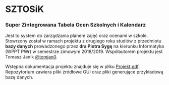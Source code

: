 # SZTOSiK
### Super Zintegrowana Tabela Ocen Szkolnych i Kalendarz
Jest to system do zarządzania planem zajęć oraz ocenami w szkole. Stowrzony został w ramach projektu z drugiego roku studiów z przedmiotu <b>bazy danych</b> prowadzonego przez <b>dra Piotra Sygę</b> na kierunku Informatyka (WPPT PWr) w semestrze zimowym 2018/2019.
Współautorem projektu jest Tomasz Janik [@tomjan0](https://github.com/tomjan0]).

Wstępna dokumentacja projektu znajduje się w pliku [Projekt.pdf](https://github.com/malinowska423/SZTOSiK/blob/master/Projekt.pdf).
Repozytorium zawiera pliki źródłowe GUI oraz pliki generujące przykładową bazę danych.
